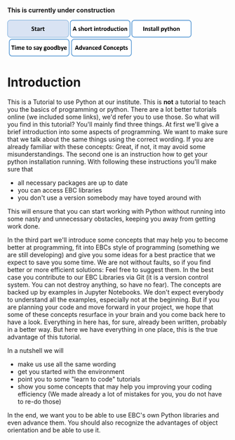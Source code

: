 **This is currently under construction**

<a href="https://github.com/RWTH-EBC/EBC-Tutorials/blob/master/EBC-Python-101/README.md"><img src="Chapters/PicsForChapters/0_Start_transparent.png" height="40"></a><a href="Chapters/1_Short_Introduction.md"><img src="Chapters/PicsForChapters/1_A_Short_Introduction.png" height="40"></a><a href="Chapters/2_Install_Python.md"><img src="Chapters/PicsForChapters/2_Install_Python.png" height="40"></a><a href="Chapters/3_Time_to_Say_Goodbye.md"><img src="Chapters/PicsForChapters/3_Time_to_Say_Goodbye.png" height="40"></a><a href="Chapters/4_Advanced_Concepts.md"><img src="Chapters/PicsForChapters/4_Advanced_Concepts.png" height="40"></a>

# Introduction

This is a Tutorial to use Python at our institute. This is **not** a tutorial to teach you the basics of programming or python. There are a lot better tutorials online (we included some links), we'd refer you to use those.
So what will you find in this tutorial? You'll mainly find three things. At first we'll give a brief introduction into some aspects of programming. We want to make sure that we talk about the same things using the correct wording. If you are already familiar with these concepts: Great, if not, it may avoid some misunderstandings. The second one is an instruction how to get your python installation running. With following these instructions you'll make sure that
* all necessary packages are up to date
* you can access EBC libraries
* you don't use a version somebody may have toyed around with

This will ensure that you can start working with Python without running into some nasty and unnecessary obstacles, keeping you away from getting work done.

In the third part we'll introduce some concepts that may help you to become better at programming, fit into EBCs style of programming (something we are still developing) and give you some ideas for a best practice that we expect to save you some time. We are not without faults, so if you find better or more efficient solutions: Feel free to suggest them. In the best case you contribute to our EBC Libraries via Git (it is a version control system. You can not destroy anything, so have no fear). The concepts are backed up by examples in Jupyter Notebooks. We don't expect everybody to understand all the examples, especially not at the beginning. But if you are planning your code and move forward in your project, we hope that some of these concepts resurface in your brain and you come back here to have a look. Everything in here has, for sure, already been written, probably in a better way. But here we have everything in one place, this is the true advantage of this tutorial.

In a nutshell we will

* make us use all the same wording
* get you started with the environment
* point you to some "learn to code" tutorials
* show you some concepts that may help you improving your coding efficiency (We made already a lot of mistakes for you, you do not have to re-do those)

In the end, we want you to be able to use EBC's own Python libraries and even advance them. You should also recognize the advantages of object orientation and be able to use it.
